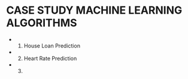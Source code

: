 # CASE STUDY MACHINE LEARNING ALGORITHMS
* 1. House Loan Prediction
* 2. Heart Rate Prediction
* 3. 